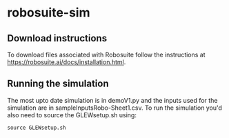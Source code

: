 # robosuite-sim

## Download instructions
To download files associated with Robosuite follow the instructions at https://robosuite.ai/docs/installation.html.

## Running the simulation
The most upto date simulation is in demoV1.py and the inputs used for the simulation are in sampleInputsRobo-Sheet1.csv.
To run the simulation you'd also need to source the GLEWsetup.sh using:

    source GLEWsetup.sh